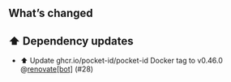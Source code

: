 ## What’s changed

## ⬆️ Dependency updates

- ⬆️ Update ghcr.io/pocket-id/pocket-id Docker tag to v0.46.0 @[renovate[bot]](https://github.com/apps/renovate) (#28)
